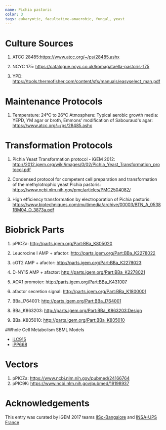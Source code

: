 ```yaml
---
name: Pichia pastoris
color: 3
tags: eukaryotic, facultative-anaerobic, fungal, yeast
---
```

# Culture Sources

1. ATCC 28485:https://www.atcc.org/~/ps/28485.ashx

2. NCYC 175: https://catalogue.ncyc.co.uk/komagataella-pastoris-175

3. YPD: https://tools.thermofisher.com/content/sfs/manuals/easyselect_man.pdf

# Maintenance Protocols
1. Temperature: 24°C to 26°C Atmosphere: Typical aerobic growth media: YEPD, YM agar or broth, Emmons' modification of Sabouraud's agar: https://www.atcc.org/~/ps/28485.ashx

# Transformation Protocols
1. Pichia Yeast Transformation protocol - iGEM 2012: http://2012.igem.org/wiki/images/0/02/Pichia_Yeast_Transformation_protocol.pdf

2. Condensed protocol for competent cell preparation and transformation of the methylotrophic yeast Pichia pastoris: https://www.ncbi.nlm.nih.gov/pmc/articles/PMC2504082/

3. High efficiency transformation by electroporation of Pichia pastoris: https://www.biotechniques.com/multimedia/archive/00003/BTN_A_05381BM04_O_3873a.pdf

# Biobrick Parts
1. pPICZa: http://parts.igem.org/Part:BBa_K805020

2. Leucrocine I AMP + afactor: http://parts.igem.org/Part:BBa_K2278022

3. cOT2 AMP + afactor: http://parts.igem.org/Part:BBa_K2278023

4. D-NY15 AMP + afactor: http://parts.igem.org/Part:BBa_K2278021

5. AOX1 promoter: http://parts.igem.org/Part:BBa_K431007

6. afactor secretion signal: http://parts.igem.org/Part:BBa_K1800001

7. BBa_I764001: http://parts.igem.org/Part:BBa_I764001

8. BBa_K863203: http://parts.igem.org/Part:BBa_K863203:Design

9. BBa_K805010: http://parts.igem.org/Part:BBa_K805010

#Whole Cell Metabolism SBML Models
* [iLC915](http://biomodels.caltech.edu/MODEL1507180065#Overview)
* [iPP668](https://www.ebi.ac.uk/compneur-srv/biomodels-main/MODEL1507180023)


# Vectors
1. pPICZa: https://www.ncbi.nlm.nih.gov/pubmed/24166764
2. pPIC9K: https://www.ncbi.nlm.nih.gov/pubmed/19198937

# Acknowledgements
This entry was curated by iGEM 2017 teams [IISc-Bangalore](http://2017.igem.org/Team:IISc-Bangalore) and [INSA-UPS France](http://2017.igem.org/Team:INSA-UPS_France)
